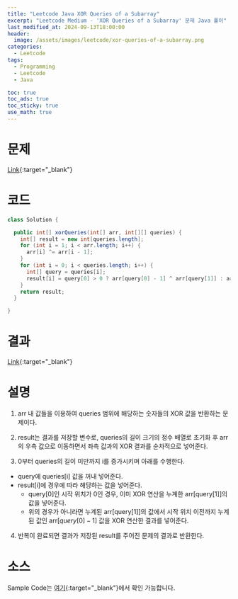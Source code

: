 ```yaml
---
title: "Leetcode Java XOR Queries of a Subarray"
excerpt: "Leetcode Medium - 'XOR Queries of a Subarray' 문제 Java 풀이"
last_modified_at: 2024-09-13T18:00:00
header:
  image: /assets/images/leetcode/xor-queries-of-a-subarray.png
categories:
  - Leetcode
tags:
  - Programming
  - Leetcode
  - Java

toc: true
toc_ads: true
toc_sticky: true
use_math: true
---
```

# 문제
[Link](https://leetcode.com/problems/xor-queries-of-a-subarray/){:target="_blank"}

# 코드
```java
class Solution {

  public int[] xorQueries(int[] arr, int[][] queries) {
    int[] result = new int[queries.length];
    for (int i = 1; i < arr.length; i++) {
      arr[i] ^= arr[i - 1];
    }
    for (int i = 0; i < queries.length; i++) {
      int[] query = queries[i];
      result[i] = query[0] > 0 ? arr[query[0] - 1] ^ arr[query[1]] : arr[query[1]];
    }
    return result;
  }

}
```

# 결과
[Link](https://leetcode.com/problems/xor-queries-of-a-subarray/submissions/1388285611/){:target="_blank"}

# 설명
1. arr 내 값들을 이용하여 queries 범위에 해당하는 숫자들의 XOR 값을 반환하는 문제이다.

2. result는 결과를 저장할 변수로, queries의 길이 크기의 정수 배열로 초기화 후 arr의 우측 값으로 이동하면서 좌측 값과의 XOR 결과를 순차적으로 넣어준다.

3. 0부터 queries의 길이 미만까지 i를 증가시키며 아래를 수행한다.
- query에 queries[i] 값을 꺼내 넣어준다.
- result[i]에 경우에 따라 해당하는 값을 넣어준다.
  - query[0]인 시작 위치가 0인 경우, 이미 XOR 연산을 누계한 arr[query[1]]의 값을 넣어준다.
  - 위의 경우가 아니라면 누계된 arr[query[1]]의 값에서 시작 위치 이전까지 누계된 값인 arr[$query[0] - 1$] 값을 XOR 연산한 결과를 넣어준다.

4. 반복이 완료되면 결과가 저장된 result를 주어진 문제의 결과로 반환한다.

# 소스
Sample Code는 [여기](https://github.com/GracefulSoul/leetcode/blob/master/src/main/java/gracefulsoul/problems/XORQueriesOfASubarray.java){:target="_blank"}에서 확인 가능합니다.